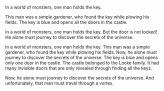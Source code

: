 
In a world of monsters, one man holds the key. 

This man was a simple gardener, who found the key while plowing his fields.  The key is blue and opens all the doors in the castle. 

In a world of monsters, one man holds the key. But the door is not locked! He alone must journey to discover the secrets of the universe.

In a world of monsters, one man holds the key. This man was a simple gardener, who found the key while plowing his fields.  Now, he alone must journey to discover the secrets of the universe.
The key is blue and opens only one door in the castle. The castle belonged to the Locke family. It had many invisible doors that are only revealed through finding all the keys.

Now, he alone must journey to discover the secrets of the universe.  And unfortunately, that man must travel through a vortex.


